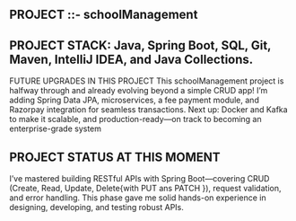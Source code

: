 ## PROJECT ::- schoolManagement

## PROJECT STACK: Java, Spring Boot, SQL, Git, Maven, IntelliJ IDEA, and Java Collections.
FUTURE UPGRADES IN THIS PROJECT
This schoolManagement project is halfway through and already evolving beyond a simple CRUD app! I’m adding Spring Data JPA, microservices, a fee payment module, and Razorpay integration for seamless transactions. Next up: Docker and Kafka to make it scalable, and production-ready—on track to becoming an enterprise-grade system

## PROJECT STATUS AT THIS MOMENT
I’ve mastered building RESTful APIs with Spring Boot—covering CRUD (Create, Read, Update, Delete{with PUT ans PATCH }), request validation, and error handling. This phase gave me solid hands-on experience in designing, developing, and testing robust APIs.

